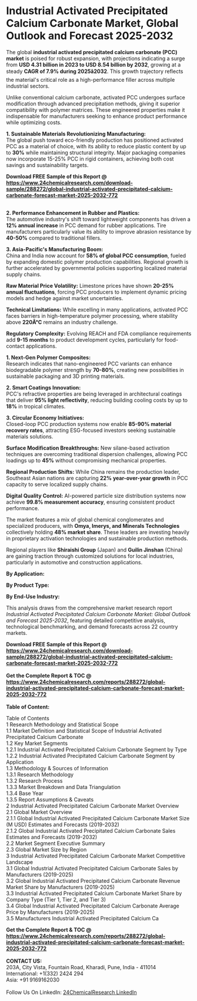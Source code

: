 <h1>Industrial Activated Precipitated Calcium Carbonate Market, Global Outlook and Forecast 2025-2032</h1><p>The global <strong>industrial activated precipitated calcium carbonate (PCC) market</strong> is poised for robust expansion, with projections indicating a surge from <strong>USD 4.31 billion in 2023 to USD 8.54 billion by 2032</strong>, growing at a steady <strong>CAGR of 7.9% during 2025â2032</strong>. This growth trajectory reflects the material's critical role as a high-performance filler across multiple industrial sectors.</p><p>Unlike conventional calcium carbonate, activated PCC undergoes surface modification through advanced precipitation methods, giving it superior compatibility with polymer matrices. These engineered properties make it indispensable for manufacturers seeking to enhance product performance while optimizing costs.</p><p><strong>1. Sustainable Materials Revolutionizing Manufacturing:</strong><br>
The global push toward eco-friendly production has positioned activated PCC as a material of choice, with its ability to reduce plastic content by up to <strong>30%</strong> while maintaining structural integrity. Major packaging companies now incorporate 15-25% PCC in rigid containers, achieving both cost savings and sustainability targets.</p><div><b>Download FREE Sample of this Report @ 
            <a href="https://www.24chemicalresearch.com/download-sample/288272/global-industrial-activated-precipitated-calcium-carbonate-forecast-market-2025-2032-772">
            https://www.24chemicalresearch.com/download-sample/288272/global-industrial-activated-precipitated-calcium-carbonate-forecast-market-2025-2032-772</a></b></div><br><p><strong>2. Performance Enhancement in Rubber and Plastics:</strong><br>
The automotive industry's shift toward lightweight components has driven a <strong>12% annual increase</strong> in PCC demand for rubber applications. Tire manufacturers particularly value its ability to improve abrasion resistance by <strong>40-50%</strong> compared to traditional fillers.</p><p><strong>3. Asia-Pacific's Manufacturing Boom:</strong><br>
China and India now account for <strong>58% of global PCC consumption</strong>, fueled by expanding domestic polymer production capabilities. Regional growth is further accelerated by governmental policies supporting localized material supply chains.</p><p><strong>Raw Material Price Volatility:</strong> Limestone prices have shown <strong>20-25% annual fluctuations</strong>, forcing PCC producers to implement dynamic pricing models and hedge against market uncertainties.</p><p><strong>Technical Limitations:</strong> While excelling in many applications, activated PCC faces barriers in high-temperature polymer processing, where stability above <strong>220Â°C</strong> remains an industry challenge.</p><p><strong>Regulatory Complexity:</strong> Evolving REACH and FDA compliance requirements add <strong>9-15 months</strong> to product development cycles, particularly for food-contact applications.</p><p><strong>1. Next-Gen Polymer Composites:</strong><br>
Research indicates that nano-engineered PCC variants can enhance biodegradable polymer strength by <strong>70-80%</strong>, creating new possibilities in sustainable packaging and 3D printing materials.</p><p><strong>2. Smart Coatings Innovation:</strong><br>
PCC's refractive properties are being leveraged in architectural coatings that deliver <strong>95% light reflectivity</strong>, reducing building cooling costs by up to <strong>18%</strong> in tropical climates.</p><p><strong>3. Circular Economy Initiatives:</strong><br>
Closed-loop PCC production systems now enable <strong>85-90% material recovery rates</strong>, attracting ESG-focused investors seeking sustainable materials solutions.</p><p><strong>Surface Modification Breakthroughs:</strong> New silane-based activation techniques are overcoming traditional dispersion challenges, allowing PCC loadings up to <strong>45%</strong> without compromising mechanical properties.</p><p><strong>Regional Production Shifts:</strong> While China remains the production leader, Southeast Asian nations are capturing <strong>22% year-over-year growth</strong> in PCC capacity to serve localized supply chains.</p><p><strong>Digital Quality Control:</strong> AI-powered particle size distribution systems now achieve <strong>99.8% measurement accuracy</strong>, ensuring consistent product performance.</p><p>The market features a mix of global chemical conglomerates and specialized producers, with <strong>Omya, Imerys, and Minerals Technologies</strong> collectively holding <strong>48% market share</strong>. These leaders are investing heavily in proprietary activation technologies and sustainable production methods.</p><p>Regional players like <strong>Shiraishi Group</strong> (Japan) and <strong>Guilin Jinshan</strong> (China) are gaining traction through customized solutions for local industries, particularly in automotive and construction applications.</p><p><strong>By Application:</strong></p><p><strong>By Product Type:</strong></p><p><strong>By End-Use Industry:</strong></p><p>This analysis draws from the comprehensive market research report <em>Industrial Activated Precipitated Calcium Carbonate Market: Global Outlook and Forecast 2025-2032</em>, featuring detailed competitive analysis, technological benchmarking, and demand forecasts across 22 country markets.</p><div><b>Download FREE Sample of this Report @ 
            <a href="https://www.24chemicalresearch.com/download-sample/288272/global-industrial-activated-precipitated-calcium-carbonate-forecast-market-2025-2032-772">
            https://www.24chemicalresearch.com/download-sample/288272/global-industrial-activated-precipitated-calcium-carbonate-forecast-market-2025-2032-772</a></b></div><br><div><b>Get the Complete Report & TOC @ 
            <a href="https://www.24chemicalresearch.com/reports/288272/global-industrial-activated-precipitated-calcium-carbonate-forecast-market-2025-2032-772">
            https://www.24chemicalresearch.com/reports/288272/global-industrial-activated-precipitated-calcium-carbonate-forecast-market-2025-2032-772</a></b></div><br>
            <b>Table of Content:</b><p>Table of Contents<br />
1 Research Methodology and Statistical Scope<br />
1.1 Market Definition and Statistical Scope of Industrial Activated Precipitated Calcium Carbonate<br />
1.2 Key Market Segments<br />
1.2.1 Industrial Activated Precipitated Calcium Carbonate Segment by Type<br />
1.2.2 Industrial Activated Precipitated Calcium Carbonate Segment by Application<br />
1.3 Methodology & Sources of Information<br />
1.3.1 Research Methodology<br />
1.3.2 Research Process<br />
1.3.3 Market Breakdown and Data Triangulation<br />
1.3.4 Base Year<br />
1.3.5 Report Assumptions & Caveats<br />
2 Industrial Activated Precipitated Calcium Carbonate Market Overview<br />
2.1 Global Market Overview<br />
2.1.1 Global Industrial Activated Precipitated Calcium Carbonate Market Size (M USD) Estimates and Forecasts (2019-2032)<br />
2.1.2 Global Industrial Activated Precipitated Calcium Carbonate Sales Estimates and Forecasts (2019-2032)<br />
2.2 Market Segment Executive Summary<br />
2.3 Global Market Size by Region<br />
3 Industrial Activated Precipitated Calcium Carbonate Market Competitive Landscape<br />
3.1 Global Industrial Activated Precipitated Calcium Carbonate Sales by Manufacturers (2019-2025)<br />
3.2 Global Industrial Activated Precipitated Calcium Carbonate Revenue Market Share by Manufacturers (2019-2025)<br />
3.3 Industrial Activated Precipitated Calcium Carbonate Market Share by Company Type (Tier 1, Tier 2, and Tier 3)<br />
3.4 Global Industrial Activated Precipitated Calcium Carbonate Average Price by Manufacturers (2019-2025)<br />
3.5 Manufacturers Industrial Activated Precipitated Calcium Ca</p><div><b>Get the Complete Report & TOC @ 
            <a href="https://www.24chemicalresearch.com/reports/288272/global-industrial-activated-precipitated-calcium-carbonate-forecast-market-2025-2032-772">
            https://www.24chemicalresearch.com/reports/288272/global-industrial-activated-precipitated-calcium-carbonate-forecast-market-2025-2032-772</a></b></div><br><b>CONTACT US:</b><br>
            203A, City Vista, Fountain Road, Kharadi, Pune, India - 411014<br>
            International: +1(332) 2424 294<br>
            Asia: +91 9169162030 <br><br>
            Follow Us On LinkedIn: <a href="https://www.linkedin.com/company/24chemicalresearch/">24ChemicalResearch LinkedIn</a>
